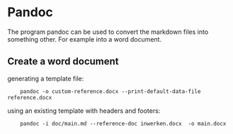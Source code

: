 # Pandoc

The program pandoc can be used to convert the markdown files
into something other. For example into a word document.

## Create a word document

generating a template file:

        pandoc -o custom-reference.docx --print-default-data-file reference.docx

using an existing template with headers and footers:

        pandoc -i doc/main.md --reference-doc inwerken.docx  -o main.docx
